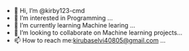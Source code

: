 - 👋 Hi, I’m @kirby123-cmd
- 👀 I’m interested in Programming ...
- 🌱 I’m currently learning Machine learing ...
- 💞️ I’m looking to collaborate on Machine learning projects...
- 📫 How to reach me:kirubaselvi40805@gmail.com ...

<!---
kirby123-cmd/kirby123-cmd is a ✨ special ✨ repository because its `README.md` (this file) appears on your GitHub profile.
You can click the Preview link to take a look at your changes.
--->
